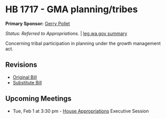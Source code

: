 # HB 1717 - GMA planning/tribes
**Primary Sponsor:** [Gerry Pollet](/person/leg/gerry.pollet.md)

*Status: Referred to Appropriations.* | [leg.wa.gov summary](https://app.leg.wa.gov/billsummary?BillNumber=1717&Year=2021)

Concerning tribal participation in planning under the growth management act.

## Revisions
* [Original Bill](1/)
* [Substitute Bill](S/)

## Upcoming Meetings
* Tue, Feb 1 at 3:30 pm - [House Appropriations](/house/2021-22/APP/) Executive Session